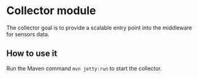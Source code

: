 # Collector module

The collector goal is to provide a scalable entry point into the middleware for sensors data.

## How to use it

Run the Maven command `mvn jetty:run` to start the collector.